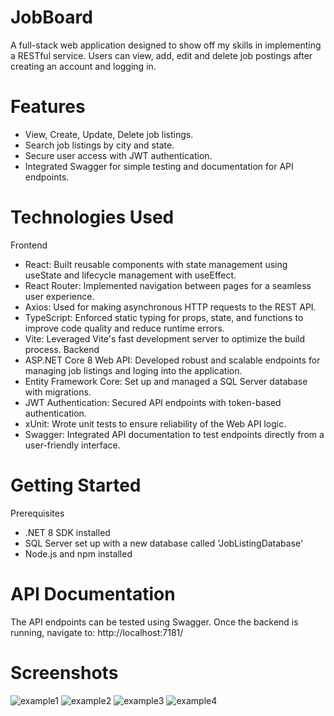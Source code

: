 # JobBoard

A full-stack web application designed to show off my skills in implementing a RESTful service. Users can view, add, edit and delete job postings after creating an account and logging in.

# Features
* View, Create, Update, Delete job listings.
* Search job listings by city and state.
* Secure user access with JWT authentication.
* Integrated Swagger for simple testing and documentation for API endpoints.

# Technologies Used
Frontend
* React: Built reusable components with state management using useState and lifecycle management with useEffect.
* React Router: Implemented navigation between pages for a seamless user experience.
* Axios: Used for making asynchronous HTTP requests to the REST API.
* TypeScript: Enforced static typing for props, state, and functions to improve code quality and reduce runtime errors.
* Vite: Leveraged Vite's fast development server to optimize the build process.
Backend
* ASP.NET Core 8 Web API: Developed robust and scalable endpoints for managing job listings and loging into the application.
* Entity Framework Core: Set up and managed a SQL Server database with migrations.
* JWT Authentication: Secured API endpoints with token-based authentication.
* xUnit: Wrote unit tests to ensure reliability of the Web API logic.
* Swagger: Integrated API documentation to test endpoints directly from a user-friendly interface.

# Getting Started
Prerequisites
* .NET 8 SDK installed
* SQL Server set up with a new database called 'JobListingDatabase'
* Node.js and npm installed

# API Documentation
The API endpoints can be tested using Swagger. Once the backend is running, navigate to:
http://localhost:7181/

# Screenshots
![example1](https://github.com/user-attachments/assets/ae20a271-4f1b-45a7-a07b-eeb6c64fd081)
![example2](https://github.com/user-attachments/assets/c9b4794a-d3a1-48c8-a536-d9ddf4f2edb6)
![example3](https://github.com/user-attachments/assets/0113fe54-3427-495c-8a45-d72fd130788a)
![example4](https://github.com/user-attachments/assets/1f3b1848-f29a-48e2-8767-c1eab99eb3e1)
